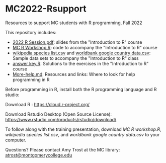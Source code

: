 # MC2022-Rsupport
Resources to support MC students with R programming, Fall 2022

This repository includes:
  - [2022 R Session.pdf](https://github.com/amytrost/MC2022-Rsupport/blob/main/2022%20R%20session.pdf): slides from the "Introduction to R" course
  - [MC R Workshop.R](https://github.com/amytrost/MC2022-Rsupport/blob/main/MC%20R%20workshop.R):  code to accompany the "Introduction to R" course
  - [wikipedia species list.csv](https://github.com/amytrost/MC2022-Rsupport/blob/main/wikipedia%20species%20list.csv) and [worldbank google country data.csv](https://github.com/amytrost/MC2022-Rsupport/blob/main/worldbank%20google%20country%20data.csv): Sample data sets to accompany the "Introduction to R" class
  - [answer key.R](https://github.com/amytrost/MC2022-Rsupport/blob/main/answer%20key.R): Solutions to the exercises in the "Introduction to R" course 
  - [More-help.md](https://github.com/amytrost/MC2022-Rsupport/blob/main/More-help.md): Resources and links: Where to look for help programming in R
  
  Before programming in R, install both the R programming language and R studio:
  
  Download R : 
	https://cloud.r-project.org/

  Download Rstudio Desktop (Open Source License):   
	https://www.rstudio.com/products/rstudio/download/
	
 To follow along with the training presentation, download _MC R workshop.R_, _wikipedia species list.csv_, and _worldbank google country data.csv_ to your computer.
 
 
  Questions? Please contact Amy Trost at the MC library: atrost@montgomerycollege.edu

